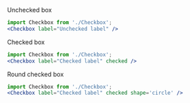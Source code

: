 Unchecked box
```jsx
import Checkbox from './Checkbox';
<Checkbox label="Unchecked label" />
```
Checked box
```jsx
import Checkbox from './Checkbox';
<Checkbox label="Checked label" checked />
```
Round checked box
```jsx
import Checkbox from './Checkbox';
<Checkbox label="Checked label" checked shape='circle' />
```